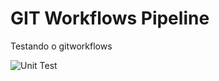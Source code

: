 # GIT Workflows Pipeline

Testando o gitworkflows  

![Unit Test](https://github.com/danilocarreiro/gitworkflowspipeline/actions/workflows/ci.yaml/badge.svg?branch=main)
